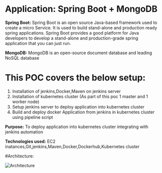 # Application: Spring Boot + MongoDB

**Spring Boot:**
Spring Boot is an open source Java-based framework used to create a micro Service. It is used to build stand-alone and production ready spring applications. Spring Boot provides a good platform for Java developers to develop a stand-alone and production-grade spring application that you can just run.

**MongoDB:**
MongoDB is an open-source document database and leading NoSQL database

# This POC covers the below setup:
1. Installation of jenkins,Docker,Maven on jenkins server
2. Installation of kubernetes cluster (As part of this poc 1 master and 1 worker node)
3. Setup jenkins server to deploy application into kubernetes cluster
4. Build and deploy docker Application from jenkins in kubernetes cluster using pipeline script

**Purpose:** To deploy application  into kubernetes cluster integrating with jenkins automation

**Technologies used:** EC2 inatances,Git,jenkins,Maven,Docker,Dockerhub,Kubernetes cluster

#Architecture:

![Architecture](https://github.com/mbaurnwal546/spring-boot-mongo-POC/blob/master/Architecture.jpg)
